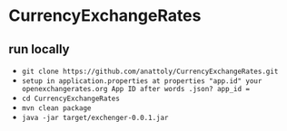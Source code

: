 # CurrencyExchangeRates

## run locally
* `git clone https://github.com/anattoly/CurrencyExchangeRates.git`
* `setup in application.properties at properties "app.id" your openexchangerates.org App ID after words .json? app_id =`
* `cd CurrencyExchangeRates`
* `mvn clean package`
* `java -jar target/exchenger-0.0.1.jar`
